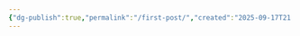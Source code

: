 ```yaml
---
{"dg-publish":true,"permalink":"/first-post/","created":"2025-09-17T21:47:00.705-04:00","updated":"2025-09-17T21:56:17.832-04:00"}
---
```


